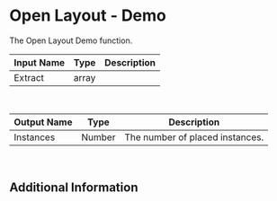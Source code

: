 

# Open Layout - Demo

The Open Layout Demo function.

|Input Name|Type|Description|
|---|---|---|
|Extract|array||


<br>

|Output Name|Type|Description|
|---|---|---|
|Instances|Number|The number of placed instances.|


<br>

## Additional Information